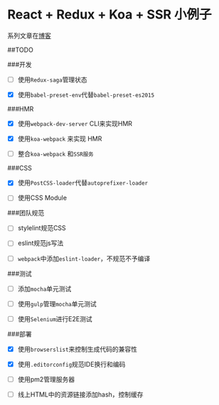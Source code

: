 React + Redux + Koa + SSR 小例子 
===

系列文章在[博客](https://segmentfault.com/a/1190000007512055)


##TODO

###开发
- [ ] 使用`Redux-saga`管理状态 
- [x] 使用`babel-preset-env`代替`babel-preset-es2015`


###HMR
- [x] 使用`webpack-dev-server` CLI来实现HMR
- [x] 使用`koa-webpack` 来实现 HMR
- [ ] 整合`koa-webpack` 和`SSR服务`


###CSS
- [x] 使用`PostCSS-loader`代替`autoprefixer-loader`
- [ ] 使用CSS Module


###团队规范
- [ ] stylelint规范CSS
- [ ] eslint规范js写法
- [ ] `webpack`中添加`eslint-loader`，不规范不予编译


###测试
- [ ] 添加`mocha`单元测试
- [ ] 使用`gulp`管理`mocha`单元测试
- [ ] 使用`Selenium`进行E2E测试


###部署
- [x] 使用`browserslist`来控制生成代码的兼容性
- [x] 使用`.editorconfig`规范IDE换行和编码
- [ ] 使用pm2管理服务器
- [ ] 线上HTML中的资源链接添加hash，控制缓存


